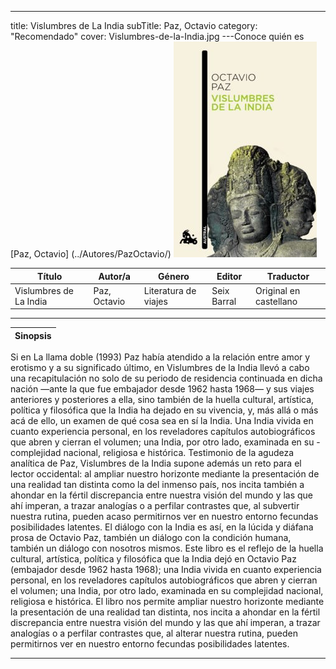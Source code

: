---
title: Vislumbres de La India
subTitle: Paz, Octavio
category: "Recomendado"
cover: Vislumbres-de-la-India.jpg
---Conoce quién es [Paz, Octavio] (../Autores/PazOctavio/)
!["Imagen no encontrada"](Vislumbres-de-la-India.jpg)

Título | Autor/a | Género | Editor | Traductor |
------ | ------- | ------ | ------ | --------- |
Vislumbres de La India | Paz, Octavio | Literatura de viajes | Seix Barral | Original en castellano |
***
|Sinopsis|
|--------|
Si en La llama doble (1993) Paz había atendido a la relación entre amor y erotismo y a su significado último, en Vislumbres de la India llevó a cabo una recapitulación no solo de su periodo de residencia continuada en dicha nación ―ante la que fue embajador desde 1962 hasta 1968― y sus viajes anteriores y posteriores a ella, sino también de la huella cultural, artística, política y filosófica que la India ha dejado en su vivencia, y, más allá o más acá de ello, un examen de qué cosa sea en sí la India.
Una India vivida en cuanto experiencia personal, en los reveladores capítulos autobiográficos que abren y cierran el volumen; una India, por otro lado, examinada en su - complejidad nacional, religiosa e histórica. Testimonio de la agudeza analítica de Paz, Vislumbres de la India supone además un reto para el lector occidental: al ampliar nuestro horizonte mediante la presentación de una realidad tan distinta como la del inmenso país, nos incita también a ahondar en la fértil discrepancia entre nuestra visión del mundo y las que ahí imperan, a trazar analogías o a perfilar contrastes que, al subvertir nuestra rutina, pueden acaso permitirnos ver en nuestro entorno fecundas posibilidades latentes. El diálogo con la India es así, en la lúcida y diáfana prosa de Octavio Paz, también un diálogo con la condición humana, también un diálogo con nosotros mismos.
Este libro es el reflejo de la huella cultural, artística, política y filosófica que la India dejó en Octavio Paz (embajador desde 1962 hasta 1968); una India vivida en cuanto experiencia personal, en los reveladores capítulos autobiográficos que abren y cierran el volumen; una India, por otro lado, examinada en su complejidad nacional, religiosa e histórica. El libro nos permite ampliar nuestro horizonte mediante la presentación de una realidad tan distinta, nos incita a ahondar en la fértil discrepancia entre nuestra visión del mundo y las que ahí imperan, a trazar analogías o a perfilar contrastes que, al alterar nuestra rutina, pueden permitirnos ver en nuestro entorno fecundas posibilidades latentes.
***